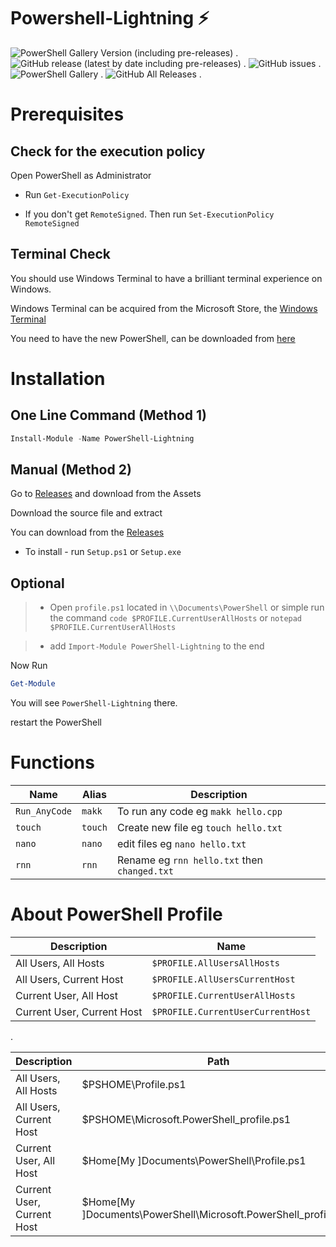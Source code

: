 # Powershell-Lightning ⚡
![PowerShell Gallery Version (including pre-releases)](https://img.shields.io/powershellgallery/v/PowerShell-Lightning?include_prereleases)
.
![GitHub release (latest by date including pre-releases)](https://img.shields.io/github/v/release/tasnimzotder/PowerShell-Lightning?include_prereleases)
.
![GitHub issues](https://img.shields.io/github/issues/tasnimzotder/PowerShell-Lightning)
.
![PowerShell Gallery](https://img.shields.io/powershellgallery/dt/PowerShell-Lightning?label=downloads%20-%20ps%20gallery)
.
![GitHub All Releases](https://img.shields.io/github/downloads/tasnimzotder/PowerShell-Lightning/total?label=downloads%20-%20github)
.





# Prerequisites

## Check for the execution policy

Open PowerShell as Administrator

- Run `Get-ExecutionPolicy`

- If you don't get `RemoteSigned`. Then run `Set-ExecutionPolicy RemoteSigned`

## Terminal Check

You should use Windows Terminal to have a brilliant terminal experience on Windows.

Windows Terminal can be acquired from the Microsoft Store, the [Windows Terminal](https://aka.ms/terminal)

You need to have the new PowerShell, can be downloaded from [here](https://github.com/PowerShell/PowerShell/releases/tag/v7.0.2)


# Installation

## One Line Command (Method 1)

```PowerShell
Install-Module -Name PowerShell-Lightning
```

## Manual (Method 2)

Go to [Releases](https://github.com/tasnimzotder/PowerShell-Lightning/releases) and download from the Assets

Download the source file and extract

You can download from the [Releases](https://github.com/tasnimzotder/PowerShell-Lightning/releases)

- To install - run `Setup.ps1` or `Setup.exe`

## Optional

> - Open `profile.ps1` located in `\\Documents\PowerShell`
or simple run the command `code $PROFILE.CurrentUserAllHosts` or `notepad $PROFILE.CurrentUserAllHosts`

> - add `Import-Module PowerShell-Lightning` to the end

Now Run 
```PowerShell
Get-Module
````
You will see `PowerShell-Lightning` there.

restart the PowerShell

# Functions

| Name          | Alias   | Description                                    |
| --------------| ------- | ---------------------------------------------- |
| `Run_AnyCode` | `makk`  | To run any code eg `makk hello.cpp`            |
| `touch`       | `touch` | Create new file eg `touch hello.txt`           |
| `nano`        | `nano`  | edit files eg `nano hello.txt`                 |
| `rnn`         | `rnn`   | Rename eg `rnn hello.txt` then   `changed.txt` |


# About PowerShell Profile

| Description                | Name                              |
| -------------------------- | --------------------------------- |
| All Users, All Hosts       | `$PROFILE.AllUsersAllHosts`       | 
| All Users, Current Host    | `$PROFILE.AllUsersCurrentHost`    |
| Current User, All Host     | `$PROFILE.CurrentUserAllHosts`    |
| Current User, Current Host | `$PROFILE.CurrentUserCurrentHost` |



.

| Description                | Path                                                             |
| -------------------------- | ---------------------------------------------------------------- |
| All Users, All Hosts       | $PSHOME\Profile.ps1                                              | 
| All Users, Current Host    | $PSHOME\Microsoft.PowerShell_profile.ps1                         |
| Current User, All Host     | $Home\[My ]Documents\PowerShell\Profile.ps1                      |
| Current User, Current Host | $Home\[My ]Documents\PowerShell\Microsoft.PowerShell_profile.ps1 |

